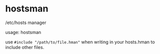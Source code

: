 # hostsman
/etc/hosts manager

usage: hostsman <path to user hostsfile.hman>

use `#include "/path/to/file.hman"`
when writing in your hosts.hman to include other files.
